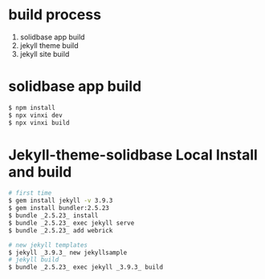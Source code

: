 
# build process

1. solidbase app build
2. jekyll theme build
3. jekyll site build

# solidbase app build

```bash
$ npm install
$ npx vinxi dev
$ npx vinxi build
```

# Jekyll-theme-solidbase Local Install and build

```bash
# first time
$ gem install jekyll -v 3.9.3
$ gem install bundler:2.5.23
$ bundle _2.5.23_ install
$ bundle _2.5.23_ exec jekyll serve
$ bundle _2.5.23_ add webrick
```

```bash
# new jekyll templates
$ jekyll _3.9.3_ new jekyllsample
# jekyll build
$ bundle _2.5.23_ exec jekyll _3.9.3_ build
```

